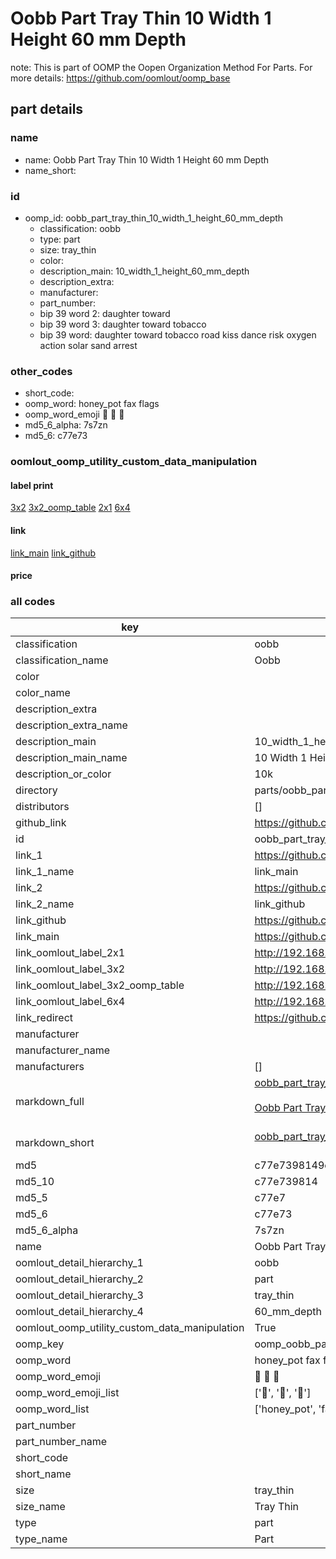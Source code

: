 # Oobb Part Tray Thin 10 Width 1 Height 60 mm Depth  

note: This is part of OOMP the Oopen Organization Method For Parts. For more details: https://github.com/oomlout/oomp_base

##  part details
  







### name
* name: Oobb Part Tray Thin 10 Width 1 Height 60 mm Depth
* name_short: 
### id
* oomp_id: oobb_part_tray_thin_10_width_1_height_60_mm_depth
  * classification: oobb
  * type: part
  * size: tray_thin
  * color: 
  * description_main: 10_width_1_height_60_mm_depth
  * description_extra: 
  * manufacturer: 
  * part_number: 
  * bip 39 word 2: daughter toward
  * bip 39 word 3: daughter toward tobacco
  * bip 39 word: daughter toward tobacco road kiss dance risk oxygen action solar sand arrest

### other_codes
* short_code: 
* oomp_word: honey_pot fax flags
* oomp_word_emoji :honey_pot: :fax: :flags:
* md5_6_alpha: 7s7zn
* md5_6: c77e73






### oomlout_oomp_utility_custom_data_manipulation
#### label print
[3x2](http://192.168.1.245:1112/?label=oomp%207s7zn)
[3x2_oomp_table](http://192.168.1.108:1112/?label=oomp%207s7zn)
[2x1](http://192.168.1.242:1112/?label=oomp%207s7zn)
[6x4](http://192.168.1.55:1112/?label=oomp%207s7zn)    

#### link

[link_main](https://github.com/oomlout/oomlout_oomp_version_1_messy/tree/main/parts/oobb_part_tray_thin_10_width_1_height_60_mm_depth) [link_github](https://github.com/oomlout/oomlout_oomp_version_1_messy/tree/main/parts/oobb_part_tray_thin_10_width_1_height_60_mm_depth)                             

#### price







### all codes 
| key | value |  
| --- | --- |  
| classification | oobb |  
| classification_name | Oobb |  
| color |  |  
| color_name |  |  
| description_extra |  |  
| description_extra_name |  |  
| description_main | 10_width_1_height_60_mm_depth |  
| description_main_name | 10 Width 1 Height 60 mm Depth |  
| description_or_color | 10k |  
| directory | parts/oobb_part_tray_thin_10_width_1_height_60_mm_depth |  
| distributors | [] |  
| github_link | https://github.com/oomlout/oomlout_oomp_part_src/tree/main/parts/oobb_part_tray_thin_10_width_1_height_60_mm_depth |  
| id | oobb_part_tray_thin_10_width_1_height_60_mm_depth |  
| link_1 | https://github.com/oomlout/oomlout_oomp_version_1_messy/tree/main/parts/oobb_part_tray_thin_10_width_1_height_60_mm_depth |  
| link_1_name | link_main |  
| link_2 | https://github.com/oomlout/oomlout_oomp_version_1_messy/tree/main/parts/oobb_part_tray_thin_10_width_1_height_60_mm_depth |  
| link_2_name | link_github |  
| link_github | https://github.com/oomlout/oomlout_oomp_version_1_messy/tree/main/parts/oobb_part_tray_thin_10_width_1_height_60_mm_depth |  
| link_main | https://github.com/oomlout/oomlout_oomp_version_1_messy/tree/main/parts/oobb_part_tray_thin_10_width_1_height_60_mm_depth |  
| link_oomlout_label_2x1 | http://192.168.1.242:1112/?label=oomp%207s7zn |  
| link_oomlout_label_3x2 | http://192.168.1.245:1112/?label=oomp%207s7zn |  
| link_oomlout_label_3x2_oomp_table | http://192.168.1.108:1112/?label=oomp%207s7zn |  
| link_oomlout_label_6x4 | http://192.168.1.55:1112/?label=oomp%207s7zn |  
| link_redirect | https://github.com/oomlout/oomlout_oomp_version_1_messy/tree/main/parts/oobb_part_tray_thin_10_width_1_height_60_mm_depth |  
| manufacturer |  |  
| manufacturer_name |  |  
| manufacturers | [] |  
| markdown_full | [oobb_part_tray_thin_10_width_1_height_60_mm_depth](none)<br>[](none)<br>[Oobb Part Tray Thin 10 Width 1 Height 60 Mm Depth](none)<br><br> |  
| markdown_short | [oobb_part_tray_thin_10_width_1_height_60_mm_depth](none)<br><br> |  
| md5 | c77e7398149e574cdd3d6bafc67981be |  
| md5_10 | c77e739814 |  
| md5_5 | c77e7 |  
| md5_6 | c77e73 |  
| md5_6_alpha | 7s7zn |  
| name | Oobb Part Tray Thin 10 Width 1 Height 60 mm Depth |  
| oomlout_detail_hierarchy_1 | oobb |  
| oomlout_detail_hierarchy_2 | part |  
| oomlout_detail_hierarchy_3 | tray_thin |  
| oomlout_detail_hierarchy_4 | 60_mm_depth |  
| oomlout_oomp_utility_custom_data_manipulation | True |  
| oomp_key | oomp_oobb_part_tray_thin_10_width_1_height_60_mm_depth |  
| oomp_word | honey_pot fax flags |  
| oomp_word_emoji | :honey_pot: :fax: :flags: |  
| oomp_word_emoji_list | [':honey_pot:', ':fax:', ':flags:'] |  
| oomp_word_list | ['honey_pot', 'fax', 'flags'] |  
| part_number |  |  
| part_number_name |  |  
| short_code |  |  
| short_name |  |  
| size | tray_thin |  
| size_name | Tray Thin |  
| type | part |  
| type_name | Part |  
